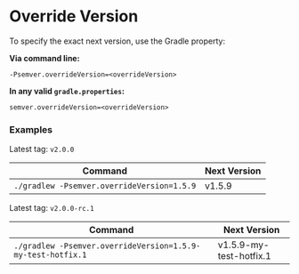 # Override Version

To specify the exact next version, use the Gradle property:

**Via command line:**

```shell
-Psemver.overrideVersion=<overrideVersion>
```

**In any valid `gradle.properties`:**

```properties
semver.overrideVersion=<overrideVersion>
```

### Examples

Latest tag: `v2.0.0`

| Command                                    | Next Version |
|--------------------------------------------|--------------|
| `./gradlew -Psemver.overrideVersion=1.5.9` | v1.5.9       |


Latest tag: `v2.0.0-rc.1`

| Command                                                     | Next Version            |
|-------------------------------------------------------------|-------------------------|
| `./gradlew -Psemver.overrideVersion=1.5.9-my-test-hotfix.1` | v1.5.9-my-test-hotfix.1 |
